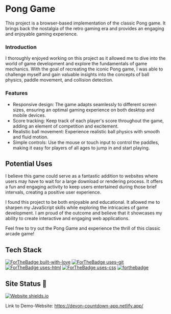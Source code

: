 # Pong Game

This project is a browser-based implementation of the classic Pong game. It brings back the nostalgia of the retro gaming era and provides an engaging and enjoyable gaming experience.

### Introduction

I thoroughly enjoyed working on this project as it allowed me to dive into the world of game development and explore the fundamentals of game mechanics. With the goal of recreating the iconic Pong game, I was able to challenge myself and gain valuable insights into the concepts of ball physics, paddle movement, and collision detection.

### Features

- Responsive design: The game adapts seamlessly to different screen sizes, ensuring an optimal gaming experience on both desktop and mobile devices.
- Score tracking: Keep track of each player's score throughout the game, adding an element of competition and excitement.
- Realistic ball movement: Experience realistic ball physics with smooth and fluid motion.
- Simple controls: Use the mouse or touch input to control the paddles, making it easy for players of all ages to jump in and start playing.

## Potential Uses

I believe this game could serve as a fantastic addition to websites where users may have to wait for a large download or rendering process. It offers a fun and engaging activity to keep users entertained during those brief intervals, creating a positive user experience.

I found this project to be both enjoyable and educational. It allowed me to sharpen my JavaScript skills while exploring the intricacies of game development. I am proud of the outcome and believe that it showcases my ability to create interactive and engaging web applications.

Feel free to try out the Pong Game and experience the thrill of this classic arcade game!



## Tech Stack
[![ForTheBadge built-with-love](http://ForTheBadge.com/images/badges/built-with-love.svg)](https://github.com/sahiljamwal)
[![ForTheBadge uses-git](http://ForTheBadge.com/images/badges/uses-git.svg)](https://GitHub.com/)
[![ForTheBadge uses-html](http://ForTheBadge.com/images/badges/uses-html.svg)](http://ForTheBadge.com)
[![ForTheBadge uses-css](http://ForTheBadge.com/images/badges/uses-css.svg)](http://ForTheBadge.com)
[![forthebadge](https://forthebadge.com/images/badges/made-with-javascript.svg)](https://forthebadge.com)



## Site Status 🎯
[![Website shields.io](https://img.shields.io/website-up-down-green-red/http/shields.io.svg)](http://shields.io/)

Link to Demo-Website: https://devon-countdown-app.netlify.app/


